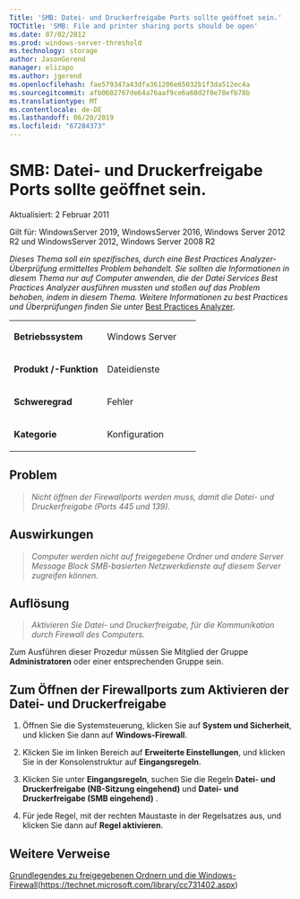 ```yaml
---
Title: 'SMB: Datei- und Druckerfreigabe Ports sollte geöffnet sein.'
TOCTitle: 'SMB: File and printer sharing ports should be open'
ms.date: 07/02/2012
ms.prod: windows-server-threshold
ms.technology: storage
author: JasonGerend
manager: elizapo
ms.author: jgerend
ms.openlocfilehash: fae579347a43dfa361206e65032b1f3da512ec4a
ms.sourcegitcommit: afb0602767de64a76aaf9ce6a60d2f0e78efb78b
ms.translationtype: MT
ms.contentlocale: de-DE
ms.lasthandoff: 06/20/2019
ms.locfileid: "67284373"
---
```

# <a name="smb-file-and-printer-sharing-ports-should-be-open"></a>SMB: Datei- und Druckerfreigabe Ports sollte geöffnet sein.


Aktualisiert: 2 Februar 2011

Gilt für: WindowsServer 2019, WindowsServer 2016, Windows Server 2012 R2 und WindowsServer 2012, Windows Server 2008 R2

*Dieses Thema soll ein spezifisches, durch eine Best Practices Analyzer-Überprüfung ermitteltes Problem behandelt. Sie sollten die Informationen in diesem Thema nur auf Computer anwenden, die der Datei Services Best Practices Analyzer ausführen mussten und stoßen auf das Problem behoben, indem in diesem Thema. Weitere Informationen zu best Practices und Überprüfungen finden Sie unter* [Best Practices Analyzer](http://go.microsoft.com/fwlink/?linkid=122786%0d%0a).


<table>
<colgroup>
<col style="width: 50%" />
<col style="width: 50%" />
</colgroup>
<tbody>
<tr class="odd">
<td><p><strong>Betriebssystem</strong></p></td>
<td><p>Windows Server</p></td>
</tr>
<tr class="even">
<td><p><strong>Produkt /-Funktion</strong></p></td>
<td><p>Dateidienste</p></td>
</tr>
<tr class="odd">
<td><p><strong>Schweregrad</strong></p></td>
<td><p>Fehler</p></td>
</tr>
<tr class="even">
<td><p><strong>Kategorie</strong></p></td>
<td><p>Konfiguration</p></td>
</tr>
</tbody>
</table>

## <a name="issue"></a>Problem

> *Nicht öffnen der Firewallports werden muss, damit die Datei- und Druckerfreigabe (Ports 445 und 139).*

## <a name="impact"></a>Auswirkungen

> *Computer werden nicht auf freigegebene Ordner und andere Server Message Block SMB-basierten Netzwerkdienste auf diesem Server zugreifen können.*

## <a name="resolution"></a>Auflösung

> *Aktivieren Sie Datei- und Druckerfreigabe, für die Kommunikation durch Firewall des Computers.*

Zum Ausführen dieser Prozedur müssen Sie Mitglied der Gruppe **Administratoren** oder einer entsprechenden Gruppe sein.

## <a name="to-open-the-firewall-ports-to-enable-file-and-printer-sharing"></a>Zum Öffnen der Firewallports zum Aktivieren der Datei- und Druckerfreigabe

1.  Öffnen Sie die Systemsteuerung, klicken Sie auf **System und Sicherheit**, und klicken Sie dann auf **Windows-Firewall**.

2.  Klicken Sie im linken Bereich auf **Erweiterte Einstellungen**, und klicken Sie in der Konsolenstruktur auf **Eingangsregeln**.

3.  Klicken Sie unter **Eingangsregeln**, suchen Sie die Regeln **Datei- und Druckerfreigabe (NB-Sitzung eingehend)** und **Datei- und Druckerfreigabe (SMB eingehend)** .

4.  Für jede Regel, mit der rechten Maustaste in der Regelsatzes aus, und klicken Sie dann auf **Regel aktivieren**.

## <a name="additional-references"></a>Weitere Verweise

[Grundlegendes zu freigegebenen Ordnern und die Windows-Firewall](https://technet.microsoft.com/library/cc731402.aspx)(https://technet.microsoft.com/library/cc731402.aspx)

